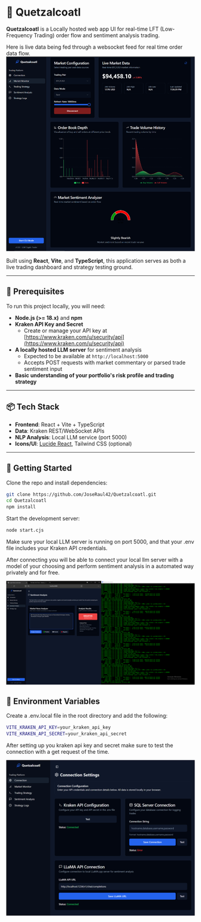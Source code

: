 # 🐉 Quetzalcoatl

**Quetzalcoatl** is a Locally hosted web app UI for real-time LFT (Low-Frequency Trading) order flow and sentiment analysis trading.

Here is live data being fed through a websocket feed for real time order data flow.
![Order Flow Chart](./public/OrderflowVisualizations.PNG)

Built using **React**, **Vite**, and **TypeScript**, this application serves as both a live trading dashboard and strategy testing ground.

---

## 🔧 Prerequisites

To run this project locally, you will need:

- **Node.js (>= 18.x)** and **npm**
- **Kraken API Key and Secret**
  - Create or manage your API key at [https://www.kraken.com/u/security/api](https://www.kraken.com/u/security/api)
- **A locally hosted LLM server** for sentiment analysis
  - Expected to be available at `http://localhost:5000`
  - Accepts POST requests with market commentary or parsed trade sentiment input
- **Basic understanding of your portfolio's risk profile and trading strategy**

---

## 📦 Tech Stack

- **Frontend**: React + Vite + TypeScript
- **Data**: Kraken REST/WebSocket APIs
- **NLP Analysis**: Local LLM service (port 5000)
- **Icons/UI**: [Lucide React](https://lucide.dev/), Tailwind CSS (optional)

---

## 🚀 Getting Started

Clone the repo and install dependencies:

```bash
git clone https://github.com/JoseRaul42/Quetzalcoatl.git
cd Quetzalcoatl
npm install
```

Start the development server:

```bash
node start.cjs
```
Make sure your local LLM server is running on port 5000, and that your .env file includes your Kraken API credentials.

After connecting you will be able to connect your local llm server with a model of your choosing and perform sentiment analysis in a automated way privately and for free.

![Sentiment analysis Testing](./public/SentimentAnalysis.PNG)



## 📄 Environment Variables

Create a .env.local file in the root directory and add the following:

```bash
VITE_KRAKEN_API_KEY=your_kraken_api_key
VITE_KRAKEN_API_SECRET=your_kraken_api_secret
```

After setting up you kraken api key and secret make sure to test the connection with a get request of the time.

![Connection Testing](./public/Connectionsettings.PNG)

